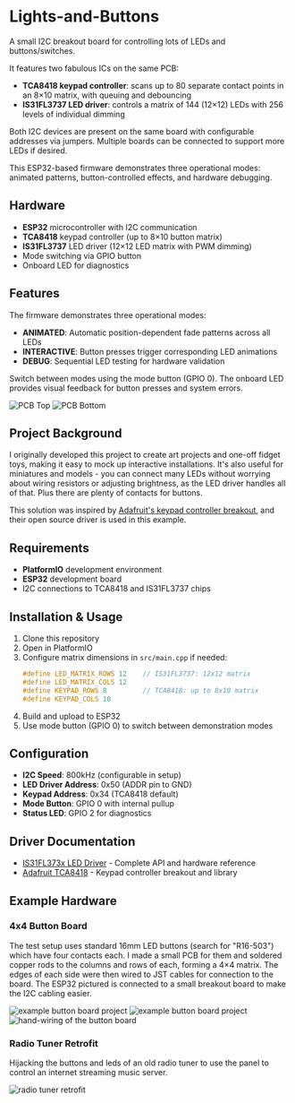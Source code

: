 # Lights-and-Buttons

A small I2C breakout board for controlling lots of LEDs and buttons/switches.

It features two fabulous ICs on the same PCB:

- **TCA8418 keypad controller**: scans up to 80 separate contact points in an 8×10 matrix, with queuing and debouncing
- **IS31FL3737 LED driver**: controls a matrix of 144 (12×12) LEDs with 256 levels of individual dimming

Both I2C devices are present on the same board with configurable addresses via jumpers. Multiple boards can be connected to support more LEDs if desired.

This ESP32-based firmware demonstrates three operational modes: animated patterns, button-controlled effects, and hardware debugging.

## Hardware

- **ESP32** microcontroller with I2C communication
- **TCA8418** keypad controller (up to 8×10 button matrix)
- **IS31FL3737** LED driver (12×12 LED matrix with PWM dimming)
- Mode switching via GPIO button
- Onboard LED for diagnostics

## Features

The firmware demonstrates three operational modes:

- **ANIMATED**: Automatic position-dependent fade patterns across all LEDs
- **INTERACTIVE**: Button presses trigger corresponding LED animations  
- **DEBUG**: Sequential LED testing for hardware validation

Switch between modes using the mode button (GPIO 0). The onboard LED provides visual feedback for button presses and system errors.

![PCB Top](docs/pcb-top-3d.png)
![PCB Bottom](docs/pcb-bottom-3d.png)

## Project Background

I originally developed this project to create art projects and one-off fidget toys, making it easy to mock up interactive installations. It's also useful for miniatures and models - you can connect many LEDs without worrying about wiring resistors or adjusting brightness, as the LED driver handles all of that. Plus there are plenty of contacts for buttons.

This solution was inspired by [Adafruit's keypad controller breakout](https://www.adafruit.com/product/4918#description), and their open source driver is used in this example.

## Requirements

- **PlatformIO** development environment
- **ESP32** development board
- I2C connections to TCA8418 and IS31FL3737 chips

## Installation & Usage

1. Clone this repository
2. Open in PlatformIO
3. Configure matrix dimensions in `src/main.cpp` if needed:
   ```cpp
   #define LED_MATRIX_ROWS 12    // IS31FL3737: 12x12 matrix
   #define LED_MATRIX_COLS 12
   #define KEYPAD_ROWS 8         // TCA8418: up to 8x10 matrix  
   #define KEYPAD_COLS 10
   ```
4. Build and upload to ESP32
5. Use mode button (GPIO 0) to switch between demonstration modes

## Configuration

- **I2C Speed**: 800kHz (configurable in setup)
- **LED Driver Address**: 0x50 (ADDR pin to GND)
- **Keypad Address**: 0x34 (TCA8418 default)
- **Mode Button**: GPIO 0 with internal pullup
- **Status LED**: GPIO 2 for diagnostics

## Driver Documentation

- [IS31FL373x LED Driver](https://github.com/somebox/IS31FL373x-Driver) - Complete API and hardware reference
- [Adafruit TCA8418](https://www.adafruit.com/product/4918) - Keypad controller breakout and library

## Example Hardware


### 4x4 Button Board

The test setup uses standard 16mm LED buttons (search for "R16-503") which have four contacts each. I made a small PCB for them and soldered copper rods to the columns and rows of each, forming a 4×4 matrix. The edges of each side were then wired to JST cables for connection to the board. The ESP32 pictured is connected to a small breakout board to make the I2C cabling easier.

![example button board project](docs/board-example.jpeg)
![example button board project](docs/button-board.jpeg)
![hand-wiring of the button board](docs/button-board-back.jpeg)

### Radio Tuner Retrofit

Hijacking the buttons and leds of an old radio tuner to use the panel to control an internet streaming music server.

![radio tuner retrofit](docs/radio-tuner-retrofit.jpeg)